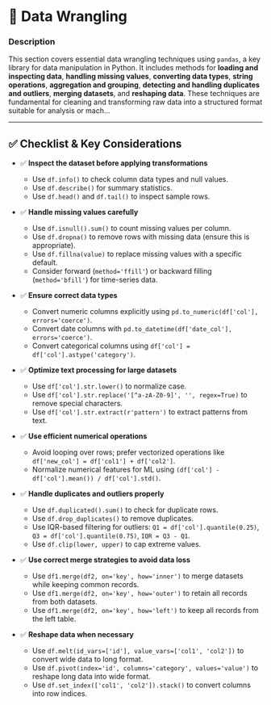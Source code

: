 # 📖 Data Wrangling

### **Description**  
This section covers essential data wrangling techniques using `pandas`, a key library for data manipulation in Python. It includes methods for **loading and inspecting data**, **handling missing values**, **converting data types**, **string operations**, **aggregation and grouping**, **detecting and handling duplicates and outliers**, **merging datasets**, and **reshaping data**. These techniques are fundamental for cleaning and transforming raw data into a structured format suitable for analysis or mach...

---

## ✅ **Checklist & Key Considerations**  

- ✅ **Inspect the dataset before applying transformations**  
  - Use `df.info()` to check column data types and null values.  
  - Use `df.describe()` for summary statistics.  
  - Use `df.head()` and `df.tail()` to inspect sample rows.  

- ✅ **Handle missing values carefully**  
  - Use `df.isnull().sum()` to count missing values per column.  
  - Use `df.dropna()` to remove rows with missing data (ensure this is appropriate).  
  - Use `df.fillna(value)` to replace missing values with a specific default.  
  - Consider forward (`method='ffill'`) or backward filling (`method='bfill'`) for time-series data.  

- ✅ **Ensure correct data types**  
  - Convert numeric columns explicitly using `pd.to_numeric(df['col'], errors='coerce')`.  
  - Convert date columns with `pd.to_datetime(df['date_col'], errors='coerce')`.  
  - Convert categorical columns using `df['col'] = df['col'].astype('category')`.  

- ✅ **Optimize text processing for large datasets**  
  - Use `df['col'].str.lower()` to normalize case.  
  - Use `df['col'].str.replace('[^a-zA-Z0-9]', '', regex=True)` to remove special characters.  
  - Use `df['col'].str.extract(r'pattern')` to extract patterns from text.  

- ✅ **Use efficient numerical operations**  
  - Avoid looping over rows; prefer vectorized operations like `df['new_col'] = df['col1'] + df['col2']`.  
  - Normalize numerical features for ML using `(df['col'] - df['col'].mean()) / df['col'].std()`.  

- ✅ **Handle duplicates and outliers properly**  
  - Use `df.duplicated().sum()` to check for duplicate rows.  
  - Use `df.drop_duplicates()` to remove duplicates.  
  - Use IQR-based filtering for outliers: `Q1 = df['col'].quantile(0.25)`, `Q3 = df['col'].quantile(0.75)`, `IQR = Q3 - Q1`.  
  - Use `df.clip(lower, upper)` to cap extreme values.  

- ✅ **Use correct merge strategies to avoid data loss**  
  - Use `df1.merge(df2, on='key', how='inner')` to merge datasets while keeping common records.  
  - Use `df1.merge(df2, on='key', how='outer')` to retain all records from both datasets.  
  - Use `df1.merge(df2, on='key', how='left')` to keep all records from the left table.  

- ✅ **Reshape data when necessary**  
  - Use `df.melt(id_vars=['id'], value_vars=['col1', 'col2'])` to convert wide data to long format.  
  - Use `df.pivot(index='id', columns='category', values='value')` to reshape long data into wide format.  
  - Use `df.set_index(['col1', 'col2']).stack()` to convert columns into row indices.  
